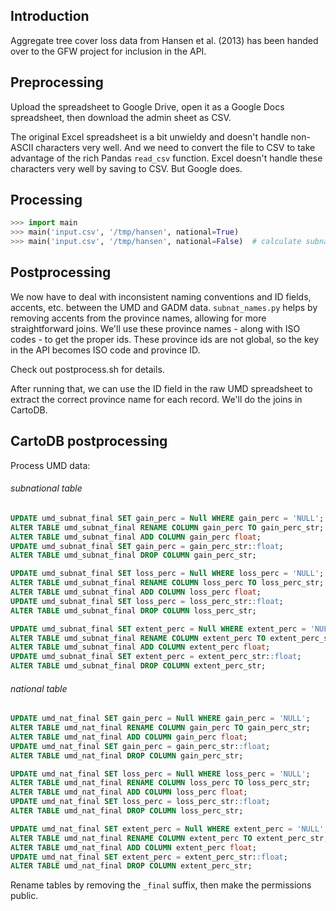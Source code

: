 ## Introduction

Aggregate tree cover loss data from Hansen et al. (2013) has been handed over
to the GFW project for inclusion in the API.

## Preprocessing

Upload the spreadsheet to Google Drive, open it as a Google Docs spreadsheet, then download the admin sheet as CSV.

The original Excel spreadsheet is a bit unwieldy and doesn't handle non-ASCII
characters very well. And we need to convert the
file to CSV to take advantage of the rich Pandas `read_csv` function. Excel doesn't handle these characters very well by saving to CSV. But Google does.

## Processing

```python
>>> import main
>>> main('input.csv', '/tmp/hansen', national=True)
>>> main('input.csv', '/tmp/hansen', national=False)  # calculate subnational stats
```

## Postprocessing

We now have to deal with inconsistent naming conventions and ID fields,
accents, etc. between the UMD and GADM data. `subnat_names.py` helps by
removing accents from the province names, allowing for more straightforward
joins. We'll use these province names - along with ISO codes - to get the
proper ids. These province ids are not global, so the key in the API becomes
ISO code and province ID.

Check out postprocess.sh for details.

After running that, we can use the ID field in the raw UMD spreadsheet to extract
the correct province name for each record. We'll do the joins in CartoDB.

## CartoDB postprocessing

Process UMD data:

###### subnational table
```sql
UPDATE umd_subnat_final SET gain_perc = Null WHERE gain_perc = 'NULL';
ALTER TABLE umd_subnat_final RENAME COLUMN gain_perc TO gain_perc_str;
ALTER TABLE umd_subnat_final ADD COLUMN gain_perc float;
UPDATE umd_subnat_final SET gain_perc = gain_perc_str::float;
ALTER TABLE umd_subnat_final DROP COLUMN gain_perc_str;

UPDATE umd_subnat_final SET loss_perc = Null WHERE loss_perc = 'NULL';
ALTER TABLE umd_subnat_final RENAME COLUMN loss_perc TO loss_perc_str;
ALTER TABLE umd_subnat_final ADD COLUMN loss_perc float;
UPDATE umd_subnat_final SET loss_perc = loss_perc_str::float;
ALTER TABLE umd_subnat_final DROP COLUMN loss_perc_str;

UPDATE umd_subnat_final SET extent_perc = Null WHERE extent_perc = 'NULL';
ALTER TABLE umd_subnat_final RENAME COLUMN extent_perc TO extent_perc_str;
ALTER TABLE umd_subnat_final ADD COLUMN extent_perc float;
UPDATE umd_subnat_final SET extent_perc = extent_perc_str::float;
ALTER TABLE umd_subnat_final DROP COLUMN extent_perc_str;
```

###### national table
```sql
UPDATE umd_nat_final SET gain_perc = Null WHERE gain_perc = 'NULL';
ALTER TABLE umd_nat_final RENAME COLUMN gain_perc TO gain_perc_str;
ALTER TABLE umd_nat_final ADD COLUMN gain_perc float;
UPDATE umd_nat_final SET gain_perc = gain_perc_str::float;
ALTER TABLE umd_nat_final DROP COLUMN gain_perc_str;

UPDATE umd_nat_final SET loss_perc = Null WHERE loss_perc = 'NULL';
ALTER TABLE umd_nat_final RENAME COLUMN loss_perc TO loss_perc_str;
ALTER TABLE umd_nat_final ADD COLUMN loss_perc float;
UPDATE umd_nat_final SET loss_perc = loss_perc_str::float;
ALTER TABLE umd_nat_final DROP COLUMN loss_perc_str;

UPDATE umd_nat_final SET extent_perc = Null WHERE extent_perc = 'NULL';
ALTER TABLE umd_nat_final RENAME COLUMN extent_perc TO extent_perc_str;
ALTER TABLE umd_nat_final ADD COLUMN extent_perc float;
UPDATE umd_nat_final SET extent_perc = extent_perc_str::float;
ALTER TABLE umd_nat_final DROP COLUMN extent_perc_str;
```

Rename tables by removing the `_final` suffix, then make the permissions public.
